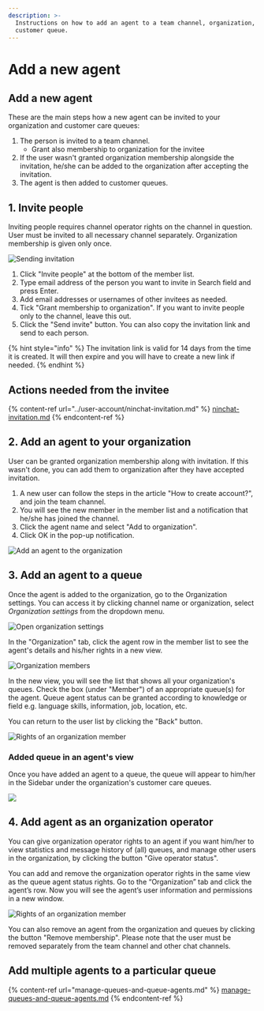 ```yaml
---
description: >-
  Instructions on how to add an agent to a team channel, organization, and to a
  customer queue.
---
```


# Add a new agent

## Add a new agent

These are the main steps how a new agent can be invited to your organization and customer care queues:

1. The person is invited to a team channel.
   * Grant also membership to organization for the invitee
2. If the user wasn't granted organization membership alongside the invitation, he/she can be added to the organization after accepting the invitation.
3. The agent is then added to customer queues.

## 1. Invite people <a href="henkilon-kutsuminen-tiimikanavalle" id="henkilon-kutsuminen-tiimikanavalle"></a>

Inviting people requires channel operator rights on the channel in question. User must be invited to all necessary channel separately. Organization membership is given only once.

![Sending invitation](../.gitbook/assets/invite-people-channel-en.png)

1. Click "Invite people" at the bottom of the member list.
2. Type email address of the person you want to invite in Search field and press Enter.
3. Add email addresses or usernames of other invitees as needed.
4. Tick "Grant membership to organization". If you want to invite people only to the channel, leave this out.
5. Click the "Send invite" button. You can also copy the invitation link and send to each person.

{% hint style="info" %}
The invitation link is valid for 14 days from the time it is created. It will then expire and you will have to create a new link if needed.
{% endhint %}

## Actions needed from the invitee

{% content-ref url="../user-account/ninchat-invitation.md" %}
[ninchat-invitation.md](../user-account/ninchat-invitation.md)
{% endcontent-ref %}

## 2. Add an agent to your organization

User can be granted organization membership along with invitation. If this wasn't done, you can add them to organization after they have accepted invitation.

1. A new user can follow the steps in the article "How to create account?", and join the team channel.
2. You will see the new member in the member list and a notification that he/she has joined the channel.
3. Click the agent name and select "Add to organization".
4. Click OK in the pop-up notification.

![Add an agent to the organization](<../.gitbook/assets/Add to organization (1).png>)

## 3. Add an agent to a queue

Once the agent is added to the organization, go to the Organization settings. You can access it by clicking channel name or organization,  select _Organization settings_ from the dropdown menu.

![Open organization settings](../.gitbook/assets/org-settings-menu.jpg)

In the "Organization" tab, click the agent row in the member list to see the agent's details and his/her rights in a new view.

![Organization members](<../.gitbook/assets/organization-organization (1).png>)

In the new view, you will see the list that shows all your organization's queues. Check the box (under "Member") of an appropriate queue(s) for the agent. Queue agent status can be granted according to knowledge or field e.g. language skills, information, job, location, etc.

You can return to the user list by clicking the "Back" button.

![Rights of an organization member](../.gitbook/assets/organization-user.png)

### Added queue in an agent's view

Once you have added an agent to a queue, the queue will appear to him/her in the Sidebar under the organization's customer care queues.

![](<../.gitbook/assets/organization-queue-shown (1).png>)

## 4. Add agent as an organization operator <a href="usean-agentin-lisaaminen-tiettyyn-jonoon" id="usean-agentin-lisaaminen-tiettyyn-jonoon"></a>

You can give organization operator rights to an agent if you want him/her to view statistics and message history of (all) queues, and manage other users in the organization, by clicking the button "Give operator status".

You can add and remove the organization operator rights in the same view as the queue agent status rights. Go to the “Organization” tab and click the agent’s row. Now you will see the agent’s user information and permissions in a new window.

![Rights of an organization member](<../.gitbook/assets/image (5).png>)

You can also remove an agent from the organization and queues by clicking the button "Remove membership". Please note that the user must be removed separately from the team channel and other chat channels.

## Add multiple agents to a particular queue <a href="usean-agentin-lisaaminen-tiettyyn-jonoon" id="usean-agentin-lisaaminen-tiettyyn-jonoon"></a>

{% content-ref url="manage-queues-and-queue-agents.md" %}
[manage-queues-and-queue-agents.md](manage-queues-and-queue-agents.md)
{% endcontent-ref %}
